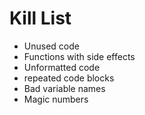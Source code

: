 Kill List
 =========
* Unused code
* Functions with side effects
* Unformatted code
* repeated code blocks
* Bad variable names
* Magic numbers
